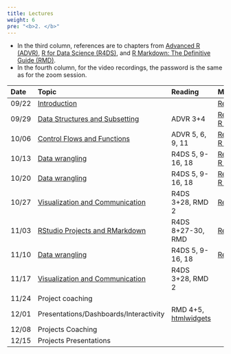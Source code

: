 ```yaml
---
title: Lectures
weight: 6
pre: "<b>2. </b>"
---
```


* In the third column, references are to chapters from [Advanced R (ADVR)](https://adv-r.hadley.nz/), [R for Data Science (R4DS)](http://r4ds.had.co.nz/), and [R Markdown: The Definitive Guide (RMD)](https://bookdown.org/yihui/rmarkdown/).
* In the fourth column, for the video recordings, the password is the same as for the zoom session.

| Date  | Topic | Reading | Misc |
| :---  | :---  | :---    | :---      |
| 09/22 | [Introduction](https://raw.githubusercontent.com/tvatter/dsfba_2021/master/static/lectures/01_intro.pdf) |  | [Recording](https://columbiauniversity.zoom.us/rec/share/5upJHNuhJsO9o5-lBSh3s-LJO5QPWGjnog0eZkTlak0jeFf0TkMcnVNgTJE0YZRD.kb57LoTSOPCZg5h1) |
| 09/29 | [Data Structures and Subsetting](https://raw.githubusercontent.com/tvatter/dsfba_2021/master/static/lectures/02_data_structures_subsetting.pdf) | ADVR 3+4 | [Recording](https://columbiauniversity.zoom.us/rec/share/Pb6ofGQVD9ko6ooqhedTWLA4xMmIvuSGqjaIx7_FvVR3ISMzNzWB-tbW3xo5CB0K.NYOWPBZyGggmNQyX), [R script](https://raw.githubusercontent.com/tvatter/dsfba_2021/master/static/lectures/02_data_structures_subsetting.R) |
| 10/06 | [Control Flows and Functions](https://raw.githubusercontent.com/tvatter/dsfba_2021/master/static/lectures/03_control_flow_functions.pdf) | ADVR 5, 6, 9, 11 | [Recording](https://columbiauniversity.zoom.us/rec/share/guxN4WOG-iZABgv_DRhOSA3iVjk_iInDroxd6qQlN78At_IgLaZcK7OFQvIswXAp.5dZibB4Db9Enu7_C), [R script](https://raw.githubusercontent.com/tvatter/dsfba_2021/master/static/lectures/03_control_flow_functions.R) |
| 10/13 | [Data wrangling](https://raw.githubusercontent.com/tvatter/dsfba_2021/master/static/lectures/04_wrangling.pdf) | R4DS 5, 9-16, 18 | [Recording](https://columbiauniversity.zoom.us/rec/share/OMyIMfSzY0h9GcbMvrd4fqZVJnNN6B8GoHc2N6pkHZy3wctQko53Ivz0WejqADgj.8WXqAIXx9dhLv6_F), [R script](https://raw.githubusercontent.com/tvatter/dsfba_2021/master/static/lectures/04_wrangling.R) |
| 10/20 | [Data wrangling](https://raw.githubusercontent.com/tvatter/dsfba_2021/master/static/lectures/04_wrangling.pdf) | R4DS 5, 9-16, 18 | [Recording](https://columbiauniversity.zoom.us/rec/share/oLccJeH1LUYS8v8_PKCzJOmrhQiND4eb5CbJLy6NbQTiDgAEO-60P_7QdCH7TECC.ya2oFTJoKiTw-Xsx), [R script](https://raw.githubusercontent.com/tvatter/dsfba_2021/master/static/lectures/04_wrangling.R) |
| 10/27 | [Visualization and Communication](https://raw.githubusercontent.com/tvatter/dsfba_2021/master/static/lectures/05_visualization.pdf) | R4DS 3+28, RMD 2 | [Recording](https://columbiauniversity.zoom.us/rec/share/WffAIHbLjwhImqihyhbVl8bAwhczsmqC0RTRaSt-a0bchIAlLn0RvR7-IzuP7z4g.vaUe_5VsmgPCjAM0) |
| 11/03 | [RStudio Projects and RMarkdown](https://raw.githubusercontent.com/tvatter/dsfba_2021/master/static/lectures/06_rproj_rmd.pdf) | R4DS 8+27-30, RMD | [Recording](https://columbiauniversity.zoom.us/rec/share/l7sQPUdJ_ij3vGlDmsMEgu-ItpRjBnT6jjZbMpIoPG0xcwWLVCj9lTm2LF-6Aexh.SjDKjuvF7mNEmfxJ) |
| 11/10 | [Data wrangling](https://raw.githubusercontent.com/tvatter/dsfba_2021/master/static/lectures/07_wrangling.pdf) | R4DS 5, 9-16, 18 | [Recording](https://columbiauniversity.zoom.us/rec/share/u5nvvEvW85y5OVoBXyrhb3Dvqut-rxM-ZccRgDoWHbyY1lWMjjAbLwbBS9U9H3HM.sIMev-xvG08nmA_0) |
| 11/17 | [Visualization and Communication](https://raw.githubusercontent.com/tvatter/dsfba_2021/master/static/lectures/08_visualization.pdf) | R4DS 3+28, RMD 2 | |
| 11/24 | Project coaching | |
| 12/01 | Presentations/Dashboards/Interactivity | RMD 4+5, [htmlwidgets](https://www.htmlwidgets.org/) | |
| 12/08 | Projects Coaching | | |
| 12/15 | Projects Presentations | | |
